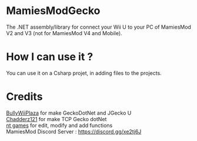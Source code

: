 # MamiesModGecko
The .NET assembly/library for connect your Wii U to your PC of MamiesMod V2 and V3 (not for MamiesMod V4 and Mobile).

# How I can use it ?
You can use it on a Csharp projet, in adding files to the projects.

# Credits
[BullyWiiPlaza](https://www.youtube.com/user/BullyWiiPlaza) for make GeckoDotNet and JGecko U    
[Chadderz121](https://github.com/Chadderz121/tcp-gecko-dotnet/) for make TCP Gecko dotNet    
[nt games](https://www.youtube.com/c/ntgamesytb/) for edit, modify and add functions    
MamiesMod Discord Server : https://discord.gg/xe2tj6J
